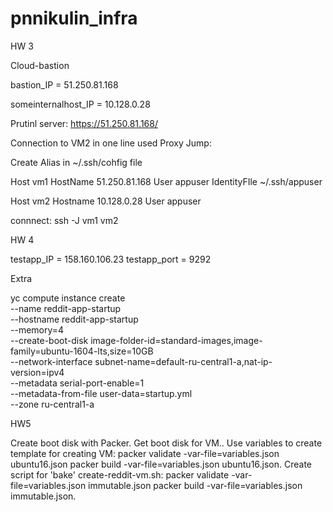 # pnnikulin_infra
HW 3

Cloud-bastion

bastion_IP = 51.250.81.168

someinternalhost_IP = 10.128.0.28

Prutinl server: https://51.250.81.168/

Connection to VM2 in one line used Proxy Jump:

Create Alias in ~/.ssh/cohfig file

Host vm1
        HostName 51.250.81.168
        User appuser
        IdentityFIle ~/.ssh/appuser

Host vm2
        Hostname 10.128.0.28
        User appuser

connnect: ssh -J vm1 vm2


HW 4

testapp_IP = 158.160.106.23
testapp_port = 9292


Extra

yc compute instance create \
  --name reddit-app-startup \
  --hostname reddit-app-startup \
  --memory=4 \
  --create-boot-disk image-folder-id=standard-images,image-family=ubuntu-1604-lts,size=10GB \
  --network-interface subnet-name=default-ru-central1-a,nat-ip-version=ipv4 \
  --metadata serial-port-enable=1 \
  --metadata-from-file user-data=startup.yml \
  --zone ru-central1-a


HW5

Create boot disk with Packer. Get boot disk for VM..
Use variables to create template for creating VM: packer validate -var-file=variables.json ubuntu16.json packer build -var-file=variables.json ubuntu16.json.
Create script for 'bake' create-reddit-vm.sh: packer validate -var-file=variables.json immutable.json packer build -var-file=variables.json immutable.json.
